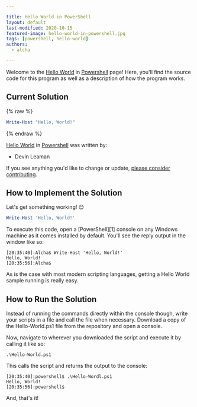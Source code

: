 ```yaml
---

title: Hello World in PowerShell
layout: default
last-modified: 2020-10-15
featured-image: hello-world-in-powershell.jpg
tags: [powershell, hello-world]
authors:
  - alcha

---
```


Welcome to the [Hello World](https://sampleprograms.io/projects/hello-world) in [Powershell](https://sampleprograms.io/languages/powershell) page! Here, you'll find the source code for this program as well as a description of how the program works.

## Current Solution

{% raw %}

```powershell
Write-Host "Hello, World!"
```

{% endraw %}

[Hello World](https://sampleprograms.io/projects/hello-world) in [Powershell](https://sampleprograms.io/languages/powershell) was written by:

- Devin Leaman

If you see anything you'd like to change or update, [please consider contributing](https://github.com/TheRenegadeCoder/sample-programs).

## How to Implement the Solution

Let's get something working! 😊

```powershell
Write-Host 'Hello, World!'
```

To execute this code, open a [PowerShell][1] console on any Windows machine as it
comes installed by default. You'll see the reply output in the window like so:

```console
[20:35:40]:Alcha$ Write-Host 'Hello, World!'
Hello, World!
[20:35:56]:Alcha$
```

As is the case with most modern scripting languages, getting a Hello World
sample running is really easy.


## How to Run the Solution

Instead of running the commands directly within the console though, write your
scripts in a file and call the file when necessary. Download a copy of the
Hello-World.ps1 file from the repository and open a console.

Now, navigate to wherever you downloaded the script and execute it by calling
it like so:

```console
.\Hello-World.ps1
```

This calls the script and returns the output to the console:

```console
[20:35:40]:powershell$ .\Hello-Wordl.ps1
Hello, World!
[20:35:56]:powershell$
```

And, that's it!
